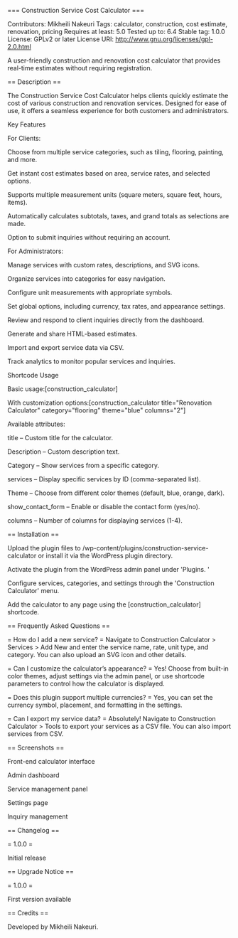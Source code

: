 === Construction Service Cost Calculator ===

Contributors: Mikheili Nakeuri Tags: calculator, construction, cost estimate, renovation, pricing Requires at least: 5.0 Tested up to: 6.4 Stable tag: 1.0.0 License: GPLv2 or later License URI: http://www.gnu.org/licenses/gpl-2.0.html

A user-friendly construction and renovation cost calculator that provides real-time estimates without requiring registration.

== Description ==

The Construction Service Cost Calculator helps clients quickly estimate the cost of various construction and renovation services. Designed for ease of use, it offers a seamless experience for both customers and administrators.

Key Features

For Clients:

Choose from multiple service categories, such as tiling, flooring, painting, and more.

Get instant cost estimates based on area, service rates, and selected options.

Supports multiple measurement units (square meters, square feet, hours, items).

Automatically calculates subtotals, taxes, and grand totals as selections are made.

Option to submit inquiries without requiring an account.

For Administrators:

Manage services with custom rates, descriptions, and SVG icons.

Organize services into categories for easy navigation.

Configure unit measurements with appropriate symbols.

Set global options, including currency, tax rates, and appearance settings.

Review and respond to client inquiries directly from the dashboard.

Generate and share HTML-based estimates.

Import and export service data via CSV.

Track analytics to monitor popular services and inquiries.

Shortcode Usage

Basic usage:[construction_calculator]

With customization options:[construction_calculator title="Renovation Calculator" category="flooring" theme="blue" columns="2"]

Available attributes:

title – Custom title for the calculator.

Description – Custom description text.

Category – Show services from a specific category.

services – Display specific services by ID (comma-separated list).

Theme – Choose from different color themes (default, blue, orange, dark).

show_contact_form – Enable or disable the contact form (yes/no).

columns – Number of columns for displaying services (1-4).

== Installation ==

Upload the plugin files to /wp-content/plugins/construction-service-calculator or install it via the WordPress plugin directory.

Activate the plugin from the WordPress admin panel under 'Plugins. '

Configure services, categories, and settings through the 'Construction Calculator' menu.

Add the calculator to any page using the [construction_calculator] shortcode.

== Frequently Asked Questions ==

= How do I add a new service? =
Navigate to Construction Calculator > Services > Add New and enter the service name, rate, unit type, and category. You can also upload an SVG icon and other details.

= Can I customize the calculator’s appearance? =
Yes! Choose from built-in color themes, adjust settings via the admin panel, or use shortcode parameters to control how the calculator is displayed.

= Does this plugin support multiple currencies? =
Yes, you can set the currency symbol, placement, and formatting in the settings.

= Can I export my service data? =
Absolutely! Navigate to Construction Calculator > Tools to export your services as a CSV file. You can also import services from CSV.

== Screenshots ==

Front-end calculator interface

Admin dashboard

Service management panel

Settings page

Inquiry management

== Changelog ==

= 1.0.0 =

Initial release

== Upgrade Notice ==

= 1.0.0 =

First version available

== Credits ==

Developed by Mikheili Nakeuri.
